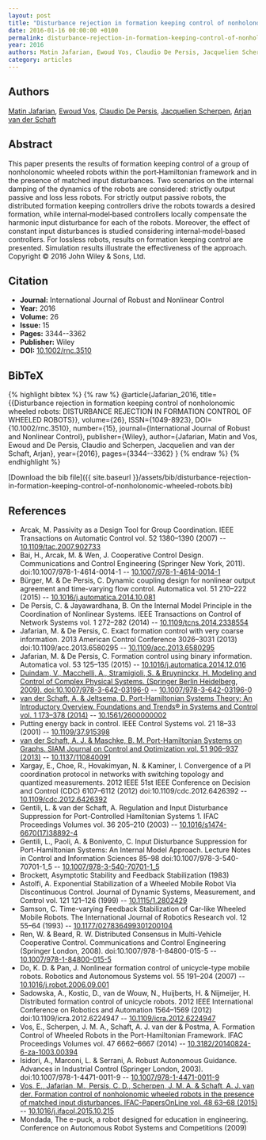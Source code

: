 ```yaml
---
layout: post
title: "Disturbance rejection in formation keeping control of nonholonomic wheeled robots"
date: 2016-01-16 00:00:00 +0100
permalink: disturbance-rejection-in-formation-keeping-control-of-nonholonomic-wheeled-robots
year: 2016
authors: Matin Jafarian, Ewoud Vos, Claudio De Persis, Jacquelien Scherpen, Arjan van der Schaft
category: articles
---
```

 
## Authors
[Matin Jafarian](authors/matin-jafarian), [Ewoud Vos](authors/ewoud-vos), [Claudio De Persis](authors/claudio-de-persis), [Jacquelien Scherpen](authors/jacquelien-m-a-scherpen), [Arjan van der Schaft](authors/arjan-van-der-schaft)
 
## Abstract
This paper presents the results of formation keeping control of a group of nonholonomic wheeled robots within the port‐Hamiltonian framework and in the presence of matched input disturbances. Two scenarios on the internal damping of the dynamics of the robots are considered: strictly output passive and loss less robots. For strictly output passive robots, the distributed formation keeping controllers drive the robots towards a desired formation, while internal‐model‐based controllers locally compensate the harmonic input disturbance for each of the robots. Moreover, the effect of constant input disturbances is studied considering internal‐model‐based controllers. For lossless robots, results on formation keeping control are presented. Simulation results illustrate the effectiveness of the approach. Copyright © 2016 John Wiley & Sons, Ltd.
 
## Citation
- **Journal:** International Journal of Robust and Nonlinear Control
- **Year:** 2016
- **Volume:** 26
- **Issue:** 15
- **Pages:** 3344--3362
- **Publisher:** Wiley
- **DOI:** [10.1002/rnc.3510](https://doi.org/10.1002/rnc.3510)
 
## BibTeX
{% highlight bibtex %}
{% raw %}
@article{Jafarian_2016,
  title={{Disturbance rejection in formation keeping control of nonholonomic wheeled robots: DISTURBANCE REJECTION IN FORMATION CONTROL OF WHEELED ROBOTS}},
  volume={26},
  ISSN={1049-8923},
  DOI={10.1002/rnc.3510},
  number={15},
  journal={International Journal of Robust and Nonlinear Control},
  publisher={Wiley},
  author={Jafarian, Matin and Vos, Ewoud and De Persis, Claudio and Scherpen, Jacquelien and van der Schaft, Arjan},
  year={2016},
  pages={3344--3362}
}
{% endraw %}
{% endhighlight %}
 
[Download the bib file]({{ site.baseurl }}/assets/bib/disturbance-rejection-in-formation-keeping-control-of-nonholonomic-wheeled-robots.bib)
 
## References
- Arcak, M. Passivity as a Design Tool for Group Coordination. IEEE Transactions on Automatic Control vol. 52 1380–1390 (2007) -- [10.1109/tac.2007.902733](https://doi.org/10.1109/tac.2007.902733)
- Bai, H., Arcak, M. & Wen, J. Cooperative Control Design. Communications and Control Engineering (Springer New York, 2011). doi:10.1007/978-1-4614-0014-1 -- [10.1007/978-1-4614-0014-1](https://doi.org/10.1007/978-1-4614-0014-1)
- Bürger, M. & De Persis, C. Dynamic coupling design for nonlinear output agreement and time-varying flow control. Automatica vol. 51 210–222 (2015) -- [10.1016/j.automatica.2014.10.081](https://doi.org/10.1016/j.automatica.2014.10.081)
- De Persis, C. & Jayawardhana, B. On the Internal Model Principle in the Coordination of Nonlinear Systems. IEEE Transactions on Control of Network Systems vol. 1 272–282 (2014) -- [10.1109/tcns.2014.2338554](https://doi.org/10.1109/tcns.2014.2338554)
- Jafarian, M. & De Persis, C. Exact formation control with very coarse information. 2013 American Control Conference 3026–3031 (2013) doi:10.1109/acc.2013.6580295 -- [10.1109/acc.2013.6580295](https://doi.org/10.1109/acc.2013.6580295)
- Jafarian, M. & De Persis, C. Formation control using binary information. Automatica vol. 53 125–135 (2015) -- [10.1016/j.automatica.2014.12.016](https://doi.org/10.1016/j.automatica.2014.12.016)
- [Duindam, V., Macchelli, A., Stramigioli, S. & Bruyninckx, H. Modeling and Control of Complex Physical Systems. (Springer Berlin Heidelberg, 2009). doi:10.1007/978-3-642-03196-0](modeling-and-control-of-complex-physical-systems) -- [10.1007/978-3-642-03196-0](https://doi.org/10.1007/978-3-642-03196-0)
- [van der Schaft, A. & Jeltsema, D. Port-Hamiltonian Systems Theory: An Introductory Overview. Foundations and Trends® in Systems and Control vol. 1 173–378 (2014)](port-hamiltonian-systems-theory-an-introductory-overview) -- [10.1561/2600000002](https://doi.org/10.1561/2600000002)
- Putting energy back in control. IEEE Control Systems vol. 21 18–33 (2001) -- [10.1109/37.915398](https://doi.org/10.1109/37.915398)
- [van der Schaft, A. J. & Maschke, B. M. Port-Hamiltonian Systems on Graphs. SIAM Journal on Control and Optimization vol. 51 906–937 (2013)](port-hamiltonian-systems-on-graphs) -- [10.1137/110840091](https://doi.org/10.1137/110840091)
- Xargay, E., Choe, R., Hovakimyan, N. & Kaminer, I. Convergence of a PI coordination protocol in networks with switching topology and quantized measurements. 2012 IEEE 51st IEEE Conference on Decision and Control (CDC) 6107–6112 (2012) doi:10.1109/cdc.2012.6426392 -- [10.1109/cdc.2012.6426392](https://doi.org/10.1109/cdc.2012.6426392)
- Gentili, L. & van der Schaft, A. Regulation and Input Disturbance Suppression for Port-Controlled Hamiltonian Systems 1. IFAC Proceedings Volumes vol. 36 205–210 (2003) -- [10.1016/s1474-6670(17)38892-4](https://doi.org/10.1016/s1474-6670(17)38892-4)
- Gentili, L., Paoli, A. & Bonivento, C. Input Disturbance Suppression for Port-Hamiltonian Systems: An Internal Model Approach. Lecture Notes in Control and Information Sciences 85–98 doi:10.1007/978-3-540-70701-1_5 -- [10.1007/978-3-540-70701-1_5](https://doi.org/10.1007/978-3-540-70701-1_5)
- Brockett, Asymptotic Stability and Feedback Stabilization (1983)
- Astolfi, A. Exponential Stabilization of a Wheeled Mobile Robot Via Discontinuous Control. Journal of Dynamic Systems, Measurement, and Control vol. 121 121–126 (1999) -- [10.1115/1.2802429](https://doi.org/10.1115/1.2802429)
- Samson, C. Time-varying Feedback Stabilization of Car-like Wheeled Mobile Robots. The International Journal of Robotics Research vol. 12 55–64 (1993) -- [10.1177/027836499301200104](https://doi.org/10.1177/027836499301200104)
- Ren, W. & Beard, R. W. Distributed Consensus in Multi-Vehicle Cooperative Control. Communications and Control Engineering (Springer London, 2008). doi:10.1007/978-1-84800-015-5 -- [10.1007/978-1-84800-015-5](https://doi.org/10.1007/978-1-84800-015-5)
- Do, K. D. & Pan, J. Nonlinear formation control of unicycle-type mobile robots. Robotics and Autonomous Systems vol. 55 191–204 (2007) -- [10.1016/j.robot.2006.09.001](https://doi.org/10.1016/j.robot.2006.09.001)
- Sadowska, A., Kostic, D., van de Wouw, N., Huijberts, H. & Nijmeijer, H. Distributed formation control of unicycle robots. 2012 IEEE International Conference on Robotics and Automation 1564–1569 (2012) doi:10.1109/icra.2012.6224947 -- [10.1109/icra.2012.6224947](https://doi.org/10.1109/icra.2012.6224947)
- Vos, E., Scherpen, J. M. A., Schaft, A. J. van der & Postma, A. Formation Control of Wheeled Robots in the Port-Hamiltonian Framework. IFAC Proceedings Volumes vol. 47 6662–6667 (2014) -- [10.3182/20140824-6-za-1003.00394](https://doi.org/10.3182/20140824-6-za-1003.00394)
- Isidori, A., Marconi, L. & Serrani, A. Robust Autonomous Guidance. Advances in Industrial Control (Springer London, 2003). doi:10.1007/978-1-4471-0011-9 -- [10.1007/978-1-4471-0011-9](https://doi.org/10.1007/978-1-4471-0011-9)
- [Vos, E., Jafarian, M., Persis, C. D., Scherpen, J. M. A. & Schaft, A. J. van der. Formation control of nonholonomic wheeled robots in the presence of matched input disturbances. IFAC-PapersOnLine vol. 48 63–68 (2015)](formation-control-of-nonholonomic-wheeled-robots-in-the-presence-of-matched-input-disturbances) -- [10.1016/j.ifacol.2015.10.215](https://doi.org/10.1016/j.ifacol.2015.10.215)
- Mondada, The e-puck, a robot designed for education in engineering. Conference on Autonomous Robot Systems and Competitions (2009)

